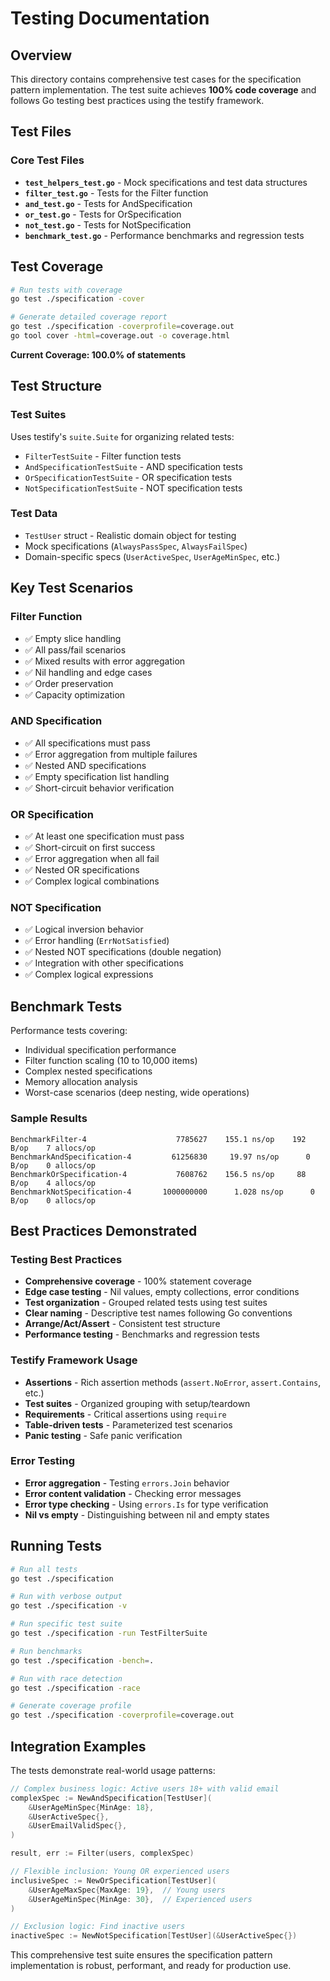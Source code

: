 # Testing Documentation

## Overview

This directory contains comprehensive test cases for the specification pattern implementation. The test suite achieves **100% code coverage** and follows Go testing best practices using the testify framework.

## Test Files

### Core Test Files

- **`test_helpers_test.go`** - Mock specifications and test data structures
- **`filter_test.go`** - Tests for the Filter function 
- **`and_test.go`** - Tests for AndSpecification
- **`or_test.go`** - Tests for OrSpecification  
- **`not_test.go`** - Tests for NotSpecification
- **`benchmark_test.go`** - Performance benchmarks and regression tests

## Test Coverage

```bash
# Run tests with coverage
go test ./specification -cover

# Generate detailed coverage report
go test ./specification -coverprofile=coverage.out
go tool cover -html=coverage.out -o coverage.html
```

**Current Coverage: 100.0% of statements**

## Test Structure

### Test Suites
Uses testify's `suite.Suite` for organizing related tests:
- `FilterTestSuite` - Filter function tests
- `AndSpecificationTestSuite` - AND specification tests  
- `OrSpecificationTestSuite` - OR specification tests
- `NotSpecificationTestSuite` - NOT specification tests

### Test Data
- `TestUser` struct - Realistic domain object for testing
- Mock specifications (`AlwaysPassSpec`, `AlwaysFailSpec`)
- Domain-specific specs (`UserActiveSpec`, `UserAgeMinSpec`, etc.)

## Key Test Scenarios

### Filter Function
- ✅ Empty slice handling
- ✅ All pass/fail scenarios
- ✅ Mixed results with error aggregation
- ✅ Nil handling and edge cases
- ✅ Order preservation
- ✅ Capacity optimization

### AND Specification
- ✅ All specifications must pass
- ✅ Error aggregation from multiple failures
- ✅ Nested AND specifications
- ✅ Empty specification list handling
- ✅ Short-circuit behavior verification

### OR Specification  
- ✅ At least one specification must pass
- ✅ Short-circuit on first success
- ✅ Error aggregation when all fail
- ✅ Nested OR specifications
- ✅ Complex logical combinations

### NOT Specification
- ✅ Logical inversion behavior
- ✅ Error handling (`ErrNotSatisfied`)
- ✅ Nested NOT specifications (double negation)
- ✅ Integration with other specifications
- ✅ Complex logical expressions

## Benchmark Tests

Performance tests covering:
- Individual specification performance
- Filter function scaling (10 to 10,000 items)
- Complex nested specifications
- Memory allocation analysis
- Worst-case scenarios (deep nesting, wide operations)

### Sample Results
```
BenchmarkFilter-4                    7785627    155.1 ns/op    192 B/op    7 allocs/op
BenchmarkAndSpecification-4         61256830     19.97 ns/op      0 B/op    0 allocs/op  
BenchmarkOrSpecification-4           7608762    156.5 ns/op     88 B/op    4 allocs/op
BenchmarkNotSpecification-4       1000000000      1.028 ns/op      0 B/op    0 allocs/op
```

## Best Practices Demonstrated

### Testing Best Practices
- **Comprehensive coverage** - 100% statement coverage
- **Edge case testing** - Nil values, empty collections, error conditions
- **Test organization** - Grouped related tests using test suites
- **Clear naming** - Descriptive test names following Go conventions
- **Arrange/Act/Assert** - Consistent test structure
- **Performance testing** - Benchmarks and regression tests

### Testify Framework Usage
- **Assertions** - Rich assertion methods (`assert.NoError`, `assert.Contains`, etc.)
- **Test suites** - Organized grouping with setup/teardown
- **Requirements** - Critical assertions using `require` 
- **Table-driven tests** - Parameterized test scenarios
- **Panic testing** - Safe panic verification

### Error Testing
- **Error aggregation** - Testing `errors.Join` behavior
- **Error content validation** - Checking error messages
- **Error type checking** - Using `errors.Is` for type verification
- **Nil vs empty** - Distinguishing between nil and empty states

## Running Tests

```bash
# Run all tests
go test ./specification

# Run with verbose output  
go test ./specification -v

# Run specific test suite
go test ./specification -run TestFilterSuite

# Run benchmarks
go test ./specification -bench=.

# Run with race detection
go test ./specification -race

# Generate coverage profile
go test ./specification -coverprofile=coverage.out
```

## Integration Examples

The tests demonstrate real-world usage patterns:

```go
// Complex business logic: Active users 18+ with valid email
complexSpec := NewAndSpecification[TestUser](
    &UserAgeMinSpec{MinAge: 18},
    &UserActiveSpec{},
    &UserEmailValidSpec{},
)

result, err := Filter(users, complexSpec)
```

```go  
// Flexible inclusion: Young OR experienced users
inclusiveSpec := NewOrSpecification[TestUser](
    &UserAgeMaxSpec{MaxAge: 19},  // Young users
    &UserAgeMinSpec{MinAge: 30},  // Experienced users  
)
```

```go
// Exclusion logic: Find inactive users
inactiveSpec := NewNotSpecification[TestUser](&UserActiveSpec{})
```

This comprehensive test suite ensures the specification pattern implementation is robust, performant, and ready for production use.